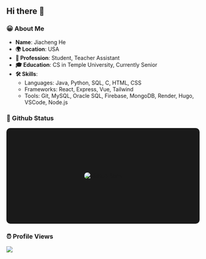 ## Hi there 👋

### 😀 About Me  

- **Name**: Jiacheng He
- **🌍 Location**: USA
- **💼 Profession**: Student, Teacher Assistant
- **🎓 Education**: CS in Temple University, Currently Senior
- **🛠️ Skills**:
  - Languages: Java, Python, SQL, C, HTML, CSS
  - Frameworks: React, Express, Vue, Tailwind
  - Tools: Git, MySQL, Oracle SQL, Firebase, MongoDB, Render, Hugo, VSCode, Node.js  

### 🦉 Github Status  

<!-- GitHub Stats -->
<div style="flex: 1; display: flex; justify-content: center; align-items: center; height: 250px; background: #1a1a1a; border-radius: 10px;">
  <img 
    src="https://github-readme-stats.vercel.app/api?username=HarrryHe&show_icons=true&theme=radical" 
    alt="GitHub Stats"
    style="max-height: 100%; border-radius: 10px;"
  />
</div>  


### ⏰ Profile Views
<img src="https://access-counter.vercel.app/api/counter?name=HarrryHe&length=9" />

